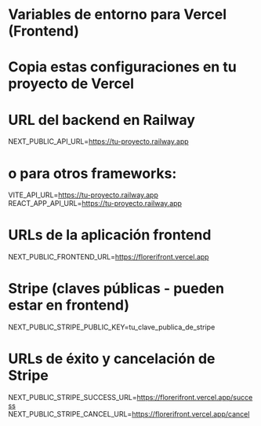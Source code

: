 # Variables de entorno para Vercel (Frontend)
# Copia estas configuraciones en tu proyecto de Vercel

# URL del backend en Railway
NEXT_PUBLIC_API_URL=https://tu-proyecto.railway.app
# o para otros frameworks:
VITE_API_URL=https://tu-proyecto.railway.app
REACT_APP_API_URL=https://tu-proyecto.railway.app

# URLs de la aplicación frontend
NEXT_PUBLIC_FRONTEND_URL=https://florerifront.vercel.app

# Stripe (claves públicas - pueden estar en frontend)
NEXT_PUBLIC_STRIPE_PUBLIC_KEY=tu_clave_publica_de_stripe

# URLs de éxito y cancelación de Stripe
NEXT_PUBLIC_STRIPE_SUCCESS_URL=https://florerifront.vercel.app/success
NEXT_PUBLIC_STRIPE_CANCEL_URL=https://florerifront.vercel.app/cancel
